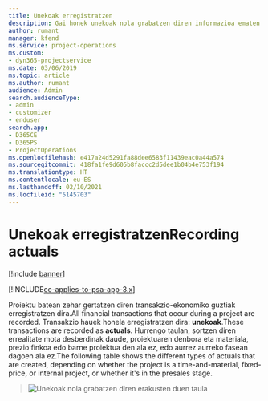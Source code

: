 ```yaml
---
title: Unekoak erregistratzen
description: Gai honek unekoak nola grabatzen diren informazioa ematen du.
author: rumant
manager: kfend
ms.service: project-operations
ms.custom:
- dyn365-projectservice
ms.date: 03/06/2019
ms.topic: article
ms.author: rumant
audience: Admin
search.audienceType:
- admin
- customizer
- enduser
search.app:
- D365CE
- D365PS
- ProjectOperations
ms.openlocfilehash: e417a24d5291fa88dee6583f11439eac0a44a574
ms.sourcegitcommit: 418fa1fe9d605b8faccc2d5dee1b04b4e753f194
ms.translationtype: HT
ms.contentlocale: eu-ES
ms.lasthandoff: 02/10/2021
ms.locfileid: "5145703"
---
```

# <a name="recording-actuals"></a><span data-ttu-id="664a7-103">Unekoak erregistratzen</span><span class="sxs-lookup"><span data-stu-id="664a7-103">Recording actuals</span></span> 

[!include [banner](../includes/psa-now-project-operations.md)]

[!INCLUDE[cc-applies-to-psa-app-3.x](../includes/cc-applies-to-psa-app-3x.md)]

<span data-ttu-id="664a7-104">Proiektu batean zehar gertatzen diren transakzio-ekonomiko guztiak erregistratzen dira.</span><span class="sxs-lookup"><span data-stu-id="664a7-104">All financial transactions that occur during a project are recorded.</span></span> <span data-ttu-id="664a7-105">Transakzio hauek honela erregistratzen dira: **unekoak**.</span><span class="sxs-lookup"><span data-stu-id="664a7-105">These transactions are recorded as **actuals**.</span></span> <span data-ttu-id="664a7-106">Hurrengo taulan, sortzen diren errealitate mota desberdinak daude, proiektuaren denbora eta materiala, prezio finkoa edo barne proiektua den ala ez, edo aurrez aurreko fasean dagoen ala ez.</span><span class="sxs-lookup"><span data-stu-id="664a7-106">The following table shows the different types of actuals that are created, depending on whether the project is a time-and-material, fixed-price, or internal project, or whether it's in the presales stage.</span></span>

> ![Unekoak nola grabatzen diren erakusten duen taula](media/advanced-table2.png)
